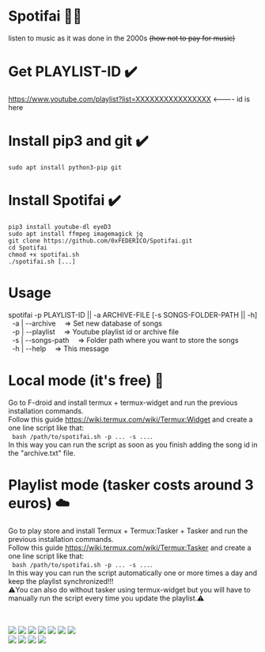 # Spotifai 🏴‍☠️
 listen to music as it was done in the 2000s ~~(how not to pay for music)~~
 
# Get PLAYLIST-ID ✔️
 https://www.youtube.com/playlist?list=XXXXXXXXXXXXXXXX  <---- id is here

# Install pip3 and git ✔️
 ``sudo apt install python3-pip git``

# Install Spotifai ✔️
```
pip3 install youtube-dl eyeD3
sudo apt install ffmpeg imagemagick jq
git clone https://github.com/0xFEDERICO/Spotifai.git
cd Spotifai
chmod +x spotifai.sh
./spotifai.sh [...]
```

# Usage
spotifai -p PLAYLIST-ID || -a ARCHIVE-FILE [-s SONGS-FOLDER-PATH || -h]</br>
&nbsp;&nbsp;-a | --archive &emsp;=> Set new database of songs</br>
&nbsp;&nbsp;-p | --playlist &emsp;=> Youtube playlist id or archive file</br>
&nbsp;&nbsp;-s | --songs-path &emsp;=> Folder path where you want to store the songs</br>
&nbsp;&nbsp;-h | --help &emsp;=> This message</br>

# Local mode (it's free) 🤳
 Go to F-droid and install termux + termux-widget and run the previous installation commands.<br/>
 Follow this guide https://wiki.termux.com/wiki/Termux:Widget and create a one line script like that:<br/>
 &nbsp;&nbsp;``bash /path/to/spotifai.sh -p ... -s ...``.<br/>
 In this way you can run the script as soon as you finish adding the song id in the "archive.txt" file.<br/>

# Playlist mode (tasker costs around 3 euros) ☁️
 Go to play store and install Termux + Termux:Tasker + Tasker and run the previous installation commands.<br/>
 Follow this guide https://wiki.termux.com/wiki/Termux:Tasker and create a one line script like that:<br/>
 &nbsp;&nbsp;``bash /path/to/spotifai.sh -p ... -s ...``.<br/>
 In this way you can run the script automatically one or more times a day and keep the playlist synchronized!!!<br/>
 ⚠️You can also do without tasker using termux-widget but you will have to manually run the script every time you update the playlist.⚠️<br/>

 </br></br>
![](https://img.shields.io/github/issues/0xfederico/Spotifai)
![](https://img.shields.io/github/forks/0xfederico/Spotifai)
![](https://img.shields.io/github/stars/0xfederico/Spotifai)
![](https://img.shields.io/github/license/0xfederico/Spotifai)
![](https://img.shields.io/github/languages/count/0xfederico/Spotifai)
![](https://img.shields.io/github/languages/top/0xfederico/Spotifai)
![](https://img.shields.io/github/repo-size/0xfederico/Spotifai)
</br>
![](https://img.shields.io/github/downloads/0xfederico/Spotifai/latest/total)
![](https://img.shields.io/github/v/release/0xfederico/Spotifai)
![](https://img.shields.io/github/last-commit/0xfederico/Spotifai)
![](https://img.shields.io/github/commit-activity/y/0xfederico/Spotifai)
